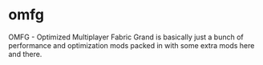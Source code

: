 # omfg
OMFG - Optimized Multiplayer Fabric Grand is basically just a bunch of performance and optimization mods packed in with some extra mods here and there.
